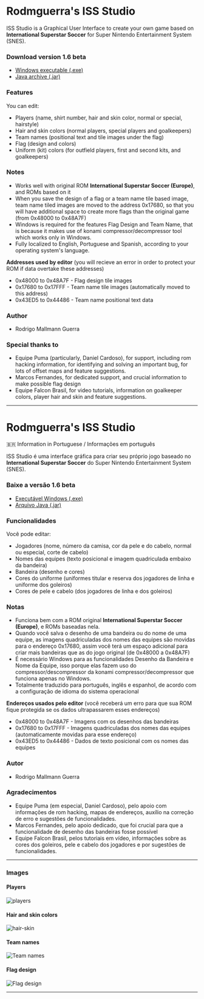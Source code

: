 # Rodmguerra's ISS Studio

ISS Studio is a Graphical User Interface to create your own game based on **International Superstar Soccer** for Super Nintendo Entertainment System (SNES).


### Download version 1.6 beta ###
- [Windows executable (.exe)](https://github.com/rodmguerra/issparser/releases/download/v1.6-beta/rodmguerra-iss-studio-1.6-beta-windows.zip)
- [Java archive (.jar)](https://github.com/rodmguerra/issparser/releases/download/v1.6-beta/rodmguerra-iss-studio-1.6-beta-jarfile.zip)

### Features ###
You can edit:
- Players (name, shirt number, hair and skin color, normal or special, hairstyle)
- Hair and skin colors (normal players, special players and goalkeepers)
- Team names (positional text and tile images under the flag)
- Flag (design and colors)
- Uniform (kit) colors (for outfield players, first and second kits, and goalkeepers)

### Notes ###
- Works well with original ROM **International Superstar Soccer (Europe)**, and ROMs based on it
- When you save the design of a flag or a team name tile based image, team name tiled images are moved to the address 0x17680, so that you will have additional space to create more flags than the original game (from 0x48000 to 0x48A7F)
- Windows is required for the features Flag Design and Team Name, that is because it makes use of konami compressor/decompressor tool which works only in Windows.
- Fully localized to English, Portuguese and Spanish, according to your operating system's language.

**Addresses used by editor** (you will recieve an error in order to protect your ROM if data overtake these addresses)
- 0x48000 to 0x48A7F - Flag design tile images
- 0x17680 to 0x17FFF - Team name tile images (automatically moved to this address)
- 0x43ED5 to 0x44486 - Team name positional text data

### Author ###
* Rodrigo Mallmann Guerra

### Special thanks to
* Equipe Puma (particularly, Daniel Cardoso), for support, including rom hacking information, for identifying and solving an important bug, for lots of offset maps and feature suggestions.
* Marcos Fernandes, for dedicated support, and crucial information to make possible flag design
* Equipe Falcon Brasil, for video tutorials, information on goalkeeper colors, player hair and skin and feature suggestions.

---

# Rodmguerra's ISS Studio
🇧🇷 Information in Portuguese / Informações em português

ISS Studio é uma interface gráfica para criar seu próprio jogo baseado no **International Superstar Soccer** do Super Nintendo Entertainment System (SNES).


### Baixe a versão 1.6 beta ###
- [Executável Windows (.exe)](https://github.com/rodmguerra/issparser/releases/download/v1.6-beta/rodmguerra-iss-studio-1.6-beta-windows.zip)
- [Arquivo Java (.jar)](https://github.com/rodmguerra/issparser/releases/download/v1.6-beta/rodmguerra-iss-studio-1.6-beta-jarfile.zip)


### Funcionalidades ###
Você pode editar:
- Jogadores (nome, número da camisa, cor da pele e do cabelo, normal ou especial, corte de cabelo)
- Nomes das equipes (texto posicional e imagem quadriculada embaixo da bandeira)
- Bandeira (desenho e cores)
- Cores do uniforme (uniformes titular e reserva dos jogadores de linha e uniforme dos goleiros)
- Cores de pele e cabelo (dos jogadores de linha e dos goleiros)

### Notas ###
- Funciona bem com a ROM original **International Superstar Soccer (Europe)**, e ROMs baseadas nela.
- Quando você salva o desenho de uma bandeira ou do nome de uma equipe, as imagens quadriculadas dos nomes das equipes são movidas para o endereço 0x17680, assim você terá um espaço adicional para criar mais bandeiras que as do jogo original (de 0x48000 a 0x48A7F)
- É necessário Windows para as funcionalidades Desenho da Bandeira e Nome da Equipe, isso porque elas fazem uso do compressor/descompressor da konami compressor/decompressor que funciona apenas no Windows. 
- Totalmente traduzido para português, inglês e espanhol, de acordo com a configuração de idioma do sistema operacional

**Endereços usados pelo editor** (você receberá um erro para que sua ROM fique protegida se os dados ultrapassarem esses endereços)
- 0x48000 to 0x48A7F - Imagens com os desenhos das bandeiras
- 0x17680 to 0x17FFF - Imagens quadriculadas dos nomes das equipes (automaticamente movidas para esse endereço)
- 0x43ED5 to 0x44486 - Dados de texto posicional com os nomes das equipes

### Autor ###
* Rodrigo Mallmann Guerra

### Agradecimentos ###
* Equipe Puma (em especial, Daniel Cardoso), pelo apoio com informações de rom hacking, mapas de endereços, auxílio na correção de erro e sugestões de funcionalidades.
* Marcos Fernandes, pelo apoio dedicado, que foi crucial para que a funcionalidade de desenho das bandeiras fosse possível
* Equipe Falcon Brasil, pelos tutoriais em vídeo, informações sobre as cores dos goleiros, pele e cabelo dos jogadores e por sugestões de funcionalidades.

---

### Images ###
#### Players ####
![players](https://user-images.githubusercontent.com/1441876/147856394-54d090dc-cf29-4f61-a10f-1e6c32f33893.png)

#### Hair and skin colors ####
![hair-skin](https://user-images.githubusercontent.com/1441876/147856395-78cb2560-8f05-40e6-b398-cfc76e3e63c7.png)

#### Team names ####
![Team names](https://user-images.githubusercontent.com/1441876/146484653-892e5aba-cbfb-4580-9594-74d98fa5897f.png)

#### Flag design ####
![Flag design](https://user-images.githubusercontent.com/1441876/145671018-c48e3605-cda3-45b8-b940-dd28a9a542b6.png)

---
